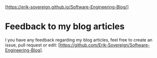 [https://erik-sovereign.github.io/Software-Engineering-Blog/]
# Feedback to my blog articles
I you have any feedback regarding my blog articles, feel free to create an issue, pull request or edit: [https://github.com/Erik-Sovereign/Software-Engineering-Blog].
